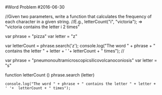 #Word Problem
#2016-06-30

//Given two parameters, write a function that calculates the frequency of each character in a given string.
//E.g., letterCount("i", "victoria"); => "victoria contains the letter i 2 times"

var phrase = "pizza"
var letter = "z"


var letterCount = phrase.search('z');
  console.log("The word " + phrase + " contains the letter " + letter + ' '+  letterCount + " times");
//  

var phrase = "pneumonoultramicroscopicsilicovolcanoconiosis"
var letter = "s"

function letterCount ()
	phrase.search (letter)

	console.log("The word " + phrase + " contains the letter " + letter + ' '+  letterCount + " times");
